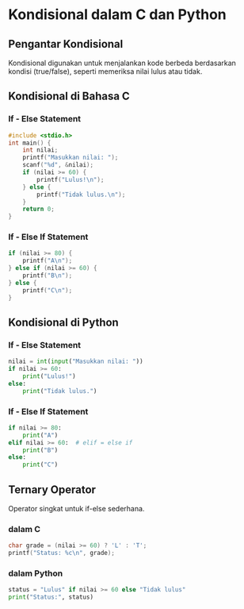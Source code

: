 # Kondisional dalam C dan Python
## Pengantar Kondisional
Kondisional digunakan untuk menjalankan kode berbeda berdasarkan kondisi (true/false), seperti memeriksa nilai lulus atau tidak.
## Kondisional di Bahasa C
### If - Else Statement
```c
#include <stdio.h>
int main() {
    int nilai;
    printf("Masukkan nilai: ");
    scanf("%d", &nilai);
    if (nilai >= 60) {
        printf("Lulus!\n");
    } else {
        printf("Tidak lulus.\n");
    }
    return 0;
}
```
### If - Else If Statement
```c
if (nilai >= 80) {
    printf("A\n");
} else if (nilai >= 60) {
    printf("B\n");
} else {
    printf("C\n");
}
```
## Kondisional di Python
### If - Else Statement
```python
nilai = int(input("Masukkan nilai: "))
if nilai >= 60:
    print("Lulus!")
else:
    print("Tidak lulus.")
```
### If - Else If Statement
```python
if nilai >= 80:
    print("A")
elif nilai >= 60:  # elif = else if
    print("B")
else:
    print("C")
```
## Ternary Operator
Operator singkat untuk if-else sederhana.
### dalam C
```c
char grade = (nilai >= 60) ? 'L' : 'T';
printf("Status: %c\n", grade);
```
### dalam Python
```python
status = "Lulus" if nilai >= 60 else "Tidak lulus"
print("Status:", status)
```